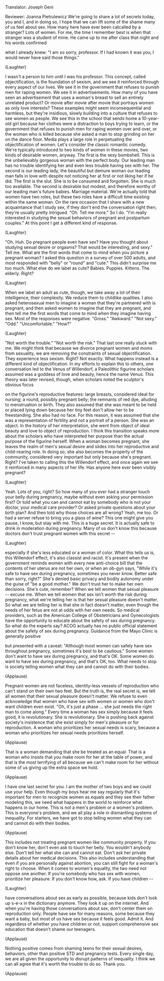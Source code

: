 

Translator: Joseph Geni

Reviewer: Joanna Pietrulewicz
We&#39;re going to share
a lot of secrets today, you and I,
and in doing so, I hope that we can lift
some of the shame
many of us feel about sex.
How many here have ever been
catcalled by a stranger?
Lots of women.
For me, the time I remember best
is when that stranger
was a student of mine.
He came up to me after class that night
and his words confirmed

what I already knew:
&quot;I am so sorry, professor.
If I had known it was you,
I would never have said those things.&quot;

(Laughter)

I wasn&#39;t a person to him
until I was his professor.
This concept, called objectification,
is the foundation of sexism,
and we see it reinforced
through every aspect of our lives.
We see it in the government
that refuses to punish men
for raping women.
We see it in advertisements.
How many of you have seen an advertisement
that uses a woman&#39;s breast
to sell an entirely unrelated product?
Or movie after movie after movie
that portrays women
as only love interests?
These examples might seem
inconsequential and harmless,
but they&#39;re insidious,
slowly building into a culture
that refuses to see women as people.
We see this in the school
that sends home a 10-year-old girl
because her clothes were
a distraction to boys trying to learn,
or the government that refuses
to punish men for raping women
over and over,
or the woman who is killed
because she asked a man to stop
grinding on her on the dance floor.
Media plays a large role in perpetuating
the objectification of women.
Let&#39;s consider
the classic romantic comedy.
We&#39;re typically introduced
to two kinds of women in these movies,
two kinds of desirable women, anyway.
The first is the sexy bombshell.
This is the unbelievably gorgeous woman
with the perfect body.
Our leading man
has no trouble identifying her
and even less trouble having sex with her.
The second is our leading lady,
the beautiful but demure woman
our leading man falls in love with
despite not noticing her at first
or not liking her if he did.
The first is the slut.
She is to be consumed and forgotten.
She is much too available.
The second is desirable but modest,
and therefore worthy
of our leading man&#39;s future babies.
Marriage material.
We&#39;re actually told
that women have two roles,
but these two roles have a difficult time
existing within the same woman.
On the rare occasion
that I share with a new acquaintance
that I study sex,
if they don&#39;t end
the conversation right then,
they&#39;re usually pretty intrigued.
&quot;Oh. Tell me more.&quot;
So I do.
&quot;I&#39;m really interested
in studying the sexual behaviors
of pregnant and postpartum couples.&quot;
At this point I get
a different kind of response.

(Laughter)

&quot;Oh. Huh.
Do pregnant people even have sex?
Have you thought
about studying sexual desire
or orgasms?
That would be interesting, and sexy.&quot;
Tell me. What are the first words
that come to mind
when you picture a pregnant woman?
I asked this question
in a survey of over 500 adults,
and most responded with &quot;belly&quot; or &quot;round&quot;
and &quot;cute.&quot;
This didn&#39;t surprise me too much.
What else do we label as cute?
Babies. Puppies. Kittens.
The elderly. Right?

(Laughter)

When we label an adult as cute, though,
we take away a lot of their intelligence,
their complexity.
We reduce them to childlike qualities.
I also asked heterosexual men
to imagine a woman that they&#39;re
partnered with is pregnant,
and then asked women
to imagine that they are pregnant,
and then tell me
the first words that come to mind
when they imagine having sex.
Most of the responses were negative.
&quot;Gross.&quot;
&quot;Awkward.&quot;
&quot;Not sexy.&quot; &quot;Odd.&quot;
&quot;Uncomfortable.&quot;
&quot;How?&quot;

(Laughter)

&quot;Not worth the trouble.&quot;
&quot;Not worth the risk.&quot;
That last one really stuck with me.
We might think that because we divorce
pregnant women and moms from sexuality,
we are removing the constraints
of sexual objectification.
They experience less sexism. Right?
Not exactly.
What happens instead
is a different kind of objectification.
In my efforts to explain this to others,
one conversation
led to the Venus of Willendorf,
a Paleolithic figurine scholars assumed
was a goddess of love and beauty,
hence the name Venus.
This theory was later revised, though,
when scholars noted
the sculptor&#39;s obvious focus

on the figurine&#39;s reproductive features:
large breasts,
considered ideal for nursing;
a round, possibly pregnant belly;
the remnants of red dye,
alluding to menstruation or birth.
They also assumed that she was
meant to be held or placed lying down
because her tiny feet
don&#39;t allow her to be freestanding.
She also had no face.
For this reason, it was assumed
that she was a representation of fertility
and not a portrait of a person.
She was an object.
In the history of her interpretation,
she went from object
of ideal beauty and love
to object of reproduction.
I think this transition speaks more
about the scholars
who have interpreted her purpose
than the actual purpose
of the figurine herself.
When a woman becomes pregnant,
she leaves the realm
of men&#39;s sexual desire
and slides into her reproductive
and child-rearing role.
In doing so, she also becomes
the property of the community,
considered very important
but only because she&#39;s pregnant. Right?
I&#39;ve taken to calling this
the Willendorf effect,
and once again we see it reinforced
in many aspects of her life.
Has anyone here
ever been visibly pregnant?

(Laughter)

Yeah. Lots of you, right?
So how many of you ever had a stranger
touch your belly during pregnancy,
maybe without even asking
your permission first?
Or told what you can and cannot eat
by somebody who is not your doctor,
your medical care provider?
Or asked private questions
about your birth plan?
And then told why
those choices are all wrong?
Yeah, me too.
Or had a server refuse
to bring you a glass of wine?
This one might give you pause,
I know, but stay with me.
This is a huge secret.
It is actually safe to drink
in moderation during pregnancy.
Many of us don&#39;t know this
because doctors don&#39;t trust
pregnant women with this secret --

(Laughter)

especially if she&#39;s less educated
or a woman of color.
What this tells us is,
this Willendorf effect,
it&#39;s also classist and racist.
It&#39;s present when
the government reminds women
with every new anti-choice bill
that the contents of her uterus
are not her own,
or when an ob-gyn says,
&quot;While it&#39;s safe
to have sex during pregnancy,
sometimes you never know.
Better safe than sorry, right?&quot;
She&#39;s denied basic privacy
and bodily autonomy
under the guise of &quot;be a good mother.&quot;
We don&#39;t trust her
to make her own decisions.
She&#39;s cute, remember?
When we tell women
that sexual pleasure -- excuse me.
When we tell women that sex
isn&#39;t worth the risk during pregnancy,
what we&#39;re telling her is that
her sexual pleasure doesn&#39;t matter.
So what we are telling her
is that she in fact doesn&#39;t matter,
even though the needs of her fetus
are not at odds with her own needs.
So medical providers,
such as the American College
of Obstetricians and Gynecologists
have the opportunity to educate
about the safety of sex during pregnancy.
So what do the experts say?
ACOG actually has
no public official statement
about the safety of sex during pregnancy.
Guidance from the Mayo Clinic
is generally positive

but presented with a caveat:
&quot;Although most women can safely
have sex throughout pregnancy,
sometimes it&#39;s best to be cautious.&quot;
Some women don&#39;t want
to have sex during pregnancy,
and that&#39;s OK.
Some women do want
to have sex during pregnancy,
and that&#39;s OK, too.
What needs to stop
is society telling women
what they can and cannot do
with their bodies.

(Applause)

Pregnant women are not faceless,
identity-less vessels of reproduction
who can&#39;t stand on their own two feet.
But the truth is, the real secret is,
we tell all women that
their sexual pleasure doesn&#39;t matter.
We refuse to even acknowledge
that women who have sex with women
or women who don&#39;t
want children even exist.
&quot;Oh, it&#39;s just a phase ...
she just needs the right man
to come along.&quot;
Every time a woman has sex
simply because it feels good,
it is revolutionary.
She is revolutionary.
She is pushing back
against society&#39;s insistence
that she exist simply for men&#39;s pleasure
or for reproduction.
A woman who prioritizes
her sexual needs is scary,
because a woman who prioritizes
her sexual needs prioritizes herself.

(Applause)

That is a woman demanding
that she be treated as an equal.
That is a woman who insists
that you make room for her
at the table of power,
and that is the most terrifying of all
because we can&#39;t make room for her
without some of us giving up
the extra space we hold.

(Applause)

I have one last secret for you.
I am the mother of two boys
and we could use your help.
Even though my boys hear me say regularly
that it&#39;s important for men
to recognize women as equals
and they see their father modeling this,
we need what happens in the world
to reinforce what happens in our home.
This is not a men&#39;s problem
or a women&#39;s problem.
This is everyone&#39;s problem,
and we all play a role
in dismantling systems of inequality.
For starters, we have got
to stop telling women
what they can and cannot do
with their bodies.

(Applause)

This includes not treating pregnant women
like community property.
If you don&#39;t know her,
don&#39;t even ask to touch her belly.
You wouldn&#39;t anybody else.
Don&#39;t tell her
what she can and cannot eat.
Don&#39;t ask her private details
about her medical decisions.
This also includes understanding
that even if you are
personally against abortion,
you can still fight
for a woman&#39;s right to choose.
When it comes to women&#39;s equality,
the two need not oppose one another.
If you&#39;re somebody who has sex with women,
prioritize her pleasure.
If you don&#39;t know how, ask.
If you have children --

(Laughter)

have conversations about sex
as early as possible,
because kids don&#39;t look up s-e-x
in the dictionary anymore.
They look it up on the internet.
And when you&#39;re having
those conversations about sex,
don&#39;t center them on reproduction only.
People have sex for many reasons,
some because they want a baby,
but most of us have sex
because it feels good.
Admit it.
And regardless of whether
you have children or not,
support comprehensive sex education
that doesn&#39;t shame our teenagers.

(Applause)

Nothing positive comes from shaming teens
for their sexual desires, behaviors,
other than positive STD
and pregnancy tests.
Every single day,
we are all given the opportunity
to disrupt patterns of inequality.
I think we can all agree
that it&#39;s worth the trouble to do so.
Thank you.

(Applause)

